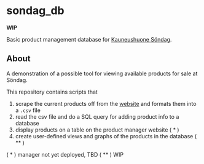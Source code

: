 # sondag_db

__WIP__

Basic product management database for [Kauneushuone Söndag](https://sondag.fi).

## About
A demonstration of a possible tool for viewing available products for sale at Söndag.

This repository contains scripts that
1. scrape the current products off from the [website](https://sondag.fi/tilaustuotteet) and formats them into a `.csv` file
2. read the csv file and do a SQL query for adding product info to a database
3. display products on a table on the product manager website ( * )
4. create user-defined views and graphs of the products in the database ( ** )


( * )   manager not yet deployed, TBD
( ** )  WIP

